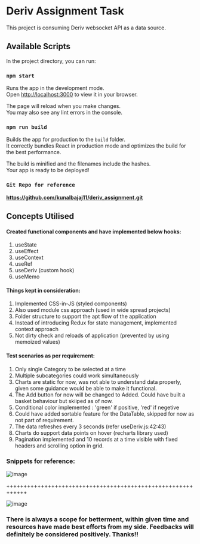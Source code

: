 # Deriv Assignment Task

This project is consuming Deriv websocket API as a data source.

## Available Scripts

In the project directory, you can run:

### `npm start`

Runs the app in the development mode.\
Open [http://localhost:3000](http://localhost:3000) to view it in your browser.

The page will reload when you make changes.\
You may also see any lint errors in the console.

### `npm run build`

Builds the app for production to the `build` folder.\
It correctly bundles React in production mode and optimizes the build for the best performance.

The build is minified and the filenames include the hashes.\
Your app is ready to be deployed!

### `Git Repo for reference`

**https://github.com/kunalbajaj11/deriv_assignment.git**

## Concepts Utilised

#### Created functional components and have implemented below hooks:
1. useState
2. useEffect
3. useContext
4. useRef
5. useDeriv (custom hook)
6. useMemo

#### Things kept in consideration:
1. Implemented CSS-in-JS (styled components)
2. Also used module css approach (used in wide spread projects)
3. Folder structure to support the apt flow of the application
4. Instead of introducing Redux for state management, implemented context approach
5. Not dirty check and reloads of application (prevented by using memoized values)

#### Test scenarios as per requirement:
1. Only single Category to be selected at a time
2. Multiple subcategories could work simultaneously
3. Charts are static for now, was not able to understand data properly, given some guidance would be able to make it functional.
4. The Add button for now will be changed to Added. Could have built a basket behaviour but skiiped as of now.
5. Conditional color implemented : 'green' if positive, 'red' if negetive
6. Could have added sortable feature for the DataTable, skipped for now as not part of requirement.
7. The data refreshes every 3 seconds (refer useDeriv.js:42:43)
8. Charts do support data points on hover (recharts library used)
9. Pagination implemented and 10 records at a time visible with fixed headers and scrolling option in grid.

### Snippets for reference: 

![image](https://user-images.githubusercontent.com/87039860/222267365-819262fd-4b02-4261-9c74-1e03ee049bcf.png)

++++++++++++++++++++++++++++++++++++++++++++++++++++++++++++

![image](https://user-images.githubusercontent.com/87039860/222267469-1759df11-cb1a-469c-9b03-a6e3570d08d3.png)


### There is always a scope for betterment, within given time and resources have made best efforts from my side. Feedbacks will definitely be considered positively. Thanks!! 
